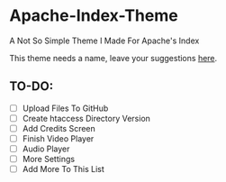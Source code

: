 # Apache-Index-Theme
A Not So Simple Theme I Made For Apache's Index

This theme needs a name, leave your suggestions [here](https://github.com/Darnel-K/Apache-Index-Theme/issues/1).

## TO-DO:
* [ ] Upload Files To GitHub
* [ ] Create htaccess Directory Version
* [ ] Add Credits Screen
* [ ] Finish Video Player
* [ ] Audio Player
* [ ] More Settings
* [ ] Add More To This List